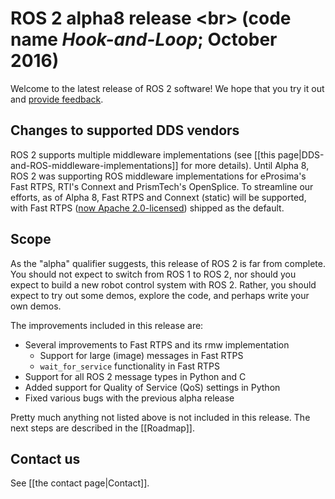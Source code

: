# ROS 2 alpha8 release <br\> (code name *Hook-and-Loop*; October 2016)

Welcome to the latest release of ROS 2 software!  We hope that you try it out and [provide feedback](#contact-us).

## Changes to supported DDS vendors

ROS 2 supports multiple middleware implementations (see [[this page|DDS-and-ROS-middleware-implementations]] for more details).
Until Alpha 8, ROS 2 was supporting ROS middleware implementations for eProsima's Fast RTPS, RTI's Connext and PrismTech's OpenSplice.
To streamline our efforts, as of Alpha 8, Fast RTPS and Connext (static) will be supported, with Fast RTPS ([now Apache 2.0-licensed](http://www.eprosima.com/index.php/company-all/news/61-eprosima-goes-apache)) shipped as the default.

## Scope

As the "alpha" qualifier suggests, this release of ROS 2 is far from complete.
You should not expect to switch from ROS 1 to ROS 2, nor should you expect to build a new robot control system with ROS 2.
Rather, you should expect to try out some demos, explore the code, and perhaps write your own demos.

The improvements included in this release are:

- Several improvements to Fast RTPS and its rmw implementation
  - Support for large (image) messages in Fast RTPS
  - `wait_for_service` functionality in Fast RTPS
- Support for all ROS 2 message types in Python and C
- Added support for Quality of Service (QoS) settings in Python
- Fixed various bugs with the previous alpha release

Pretty much anything not listed above is not included in this release.
The next steps are described in the [[Roadmap]].

## Contact us

See [[the contact page|Contact]].